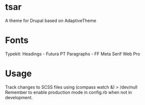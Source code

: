 tsar
====

A theme for Drupal based on AdaptiveTheme

Fonts
===

Typekit: 
Headings - Futura PT
Paragraphs - FF Meta Serif Web Pro

Usage
===

Track changes to SCSS files using (compass watch &) > /dev/null
Remember to enable production mode in config.rb when not in development.

